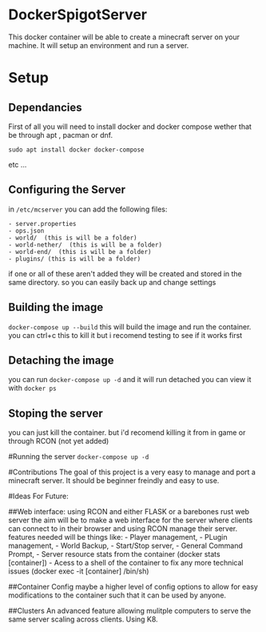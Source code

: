 # DockerSpigotServer
This docker container will be able to create a minecraft server on your machine. It will setup an environment and run a server. 


# Setup

## Dependancies
First of all you will need to install docker and docker compose
wether that be through apt , pacman or dnf.

```sudo apt install docker docker-compose```

etc ...


## Configuring the Server
in ```/etc/mcserver```
you can add the following files:

    - server.properties
    - ops.json
    - world/  (this is will be a folder)
    - world-nether/  (this is will be a folder)
    - world-end/  (this is will be a folder)
    - plugins/ (this is will be a folder)

if one or all of these aren't added they will be created and stored in
the same directory. so you can easily back up and change settings


## Building the image
```docker-compose up --build```
this will build the image and run the container. 
you can ctrl+c this to kill it but i recomend testing to see if it works first


## Detaching the image
you can run
```docker-compose up -d```
and it will run detached 
you can view it with 
```docker ps```

## Stoping the server
you can just kill the container. 
but i'd recomend killing it from in game or through RCON (not yet added)

#Running the server
```docker-compose up -d```

#Contributions
The goal of this project is a very easy to manage and port a minecraft server.
It should be beginner freindly and easy to use.

#Ideas For Future:

##Web interface:
using RCON and either FLASK or a barebones rust web server the aim will be to make a web interface for the server 
where clients can connect to in their browser and using RCON manage their server. 
features needed will be things like:
	- Player management, 
	- PLugin management, 
	- World Backup, 
	- Start/Stop server, 
	- General Command Prompt,
	- Server resource stats from the container (docker stats [container])
	- Acess to a shell of the container to fix any more technical issues (docker exec -it [container] /bin/sh)

##Container Config
maybe a higher level of config options to allow for easy modifications to the container such that it can be used by anyone. 

##Clusters
An advanced feature allowing mulitple computers to serve the same server scaling across clients. Using K8. 




